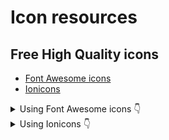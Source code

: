 # Icon resources

## Free High Quality icons

* [Font Awesome icons]
* [Ionicons]

<details>

  <summary> Using Font Awesome icons 👇 </summary>
  
  <br>

```html

<head>
    <link href="https://stackpath.bootstrapcdn.com/font-awesome/4.7.0/css/font-awesome.min.css" rel="stylesheet">
</head>
<body>
    <i class="fa fa-rocket" aria-hidden="true"></i>
</body>
```

```
.fa-rocket {
  position: absolute;
  top: 50%;
  left: 49.2%;
  transform: translate(-50%,-50%) rotate(-45deg);
  color: #fff;
  font-size: 10em !important;
  animation: animateRocket .2s linear infinite;
  text-shadow: -10px 15px 10px rgba(0,0,0,0.2);
}
```

</details>

<details>

  <summary> Using Ionicons 👇 </summary>
  
  <br>

```html

<body>
    <ion-icon name="aperture"></ion-icon>
    <script src="https://unpkg.com/ionicons@5.4.0/dist/ionicons.js"></script>
</body>
```

</details>

[Font Awesome icons]: https://fontawesome.com/v4.7.0/icons/
[Ionicons]: https://ionicons.com/v2/
